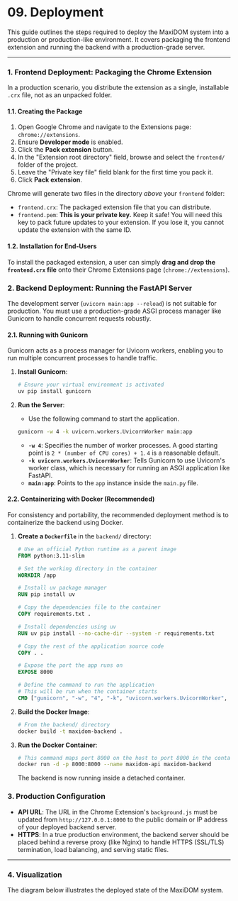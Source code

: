 # 09. Deployment

This guide outlines the steps required to deploy the MaxiDOM system into a production or production-like environment. It covers packaging the frontend extension and running the backend with a production-grade server.

---

### 1. Frontend Deployment: Packaging the Chrome Extension

In a production scenario, you distribute the extension as a single, installable `.crx` file, not as an unpacked folder.

#### 1.1. Creating the Package

1.  Open Google Chrome and navigate to the Extensions page: `chrome://extensions`.
2.  Ensure **Developer mode** is enabled.
3.  Click the **Pack extension** button.
4.  In the "Extension root directory" field, browse and select the `frontend/` folder of the project.
5.  Leave the "Private key file" field blank for the first time you pack it.
6.  Click **Pack extension**.

Chrome will generate two files in the directory *above* your `frontend` folder:
-   `frontend.crx`: The packaged extension file that you can distribute.
-   `frontend.pem`: **This is your private key.** Keep it safe! You will need this key to pack future updates to your extension. If you lose it, you cannot update the extension with the same ID.

#### 1.2. Installation for End-Users

To install the packaged extension, a user can simply **drag and drop the `frontend.crx` file** onto their Chrome Extensions page (`chrome://extensions`).

### 2. Backend Deployment: Running the FastAPI Server

The development server (`uvicorn main:app --reload`) is not suitable for production. You must use a production-grade ASGI process manager like Gunicorn to handle concurrent requests robustly.

#### 2.1. Running with Gunicorn

Gunicorn acts as a process manager for Uvicorn workers, enabling you to run multiple concurrent processes to handle traffic.

1.  **Install Gunicorn**:
    ```bash
    # Ensure your virtual environment is activated
    uv pip install gunicorn
    ```

2.  **Run the Server**:
    -   Use the following command to start the application.

    ```bash
    gunicorn -w 4 -k uvicorn.workers.UvicornWorker main:app
    ```

    -   **`-w 4`**: Specifies the number of worker processes. A good starting point is `2 * (number of CPU cores) + 1`. `4` is a reasonable default.
    -   **`-k uvicorn.workers.UvicornWorker`**: Tells Gunicorn to use Uvicorn's worker class, which is necessary for running an ASGI application like FastAPI.
    -   **`main:app`**: Points to the `app` instance inside the `main.py` file.

#### 2.2. Containerizing with Docker (Recommended)

For consistency and portability, the recommended deployment method is to containerize the backend using Docker.

1.  **Create a `Dockerfile`** in the `backend/` directory:

    ```Dockerfile
    # Use an official Python runtime as a parent image
    FROM python:3.11-slim

    # Set the working directory in the container
    WORKDIR /app

    # Install uv package manager
    RUN pip install uv

    # Copy the dependencies file to the container
    COPY requirements.txt .

    # Install dependencies using uv
    RUN uv pip install --no-cache-dir --system -r requirements.txt

    # Copy the rest of the application source code
    COPY . .

    # Expose the port the app runs on
    EXPOSE 8000

    # Define the command to run the application
    # This will be run when the container starts
    CMD ["gunicorn", "-w", "4", "-k", "uvicorn.workers.UvicornWorker", "-b", "0.0.0.0:8000", "main:app"]
    ```

2.  **Build the Docker Image**:
    ```bash
    # From the backend/ directory
    docker build -t maxidom-backend .
    ```

3.  **Run the Docker Container**:
    ```bash
    # This command maps port 8000 on the host to port 8000 in the container
    docker run -d -p 8000:8000 --name maxidom-api maxidom-backend
    ```
    The backend is now running inside a detached container.

### 3. Production Configuration

-   **API URL**: The URL in the Chrome Extension's `background.js` must be updated from `http://127.0.0.1:8000` to the public domain or IP address of your deployed backend server.
-   **HTTPS**: In a true production environment, the backend server should be placed behind a reverse proxy (like Nginx) to handle HTTPS (SSL/TLS) termination, load balancing, and serving static files.

---

### 4. Visualization

The diagram below illustrates the deployed state of the MaxiDOM system.